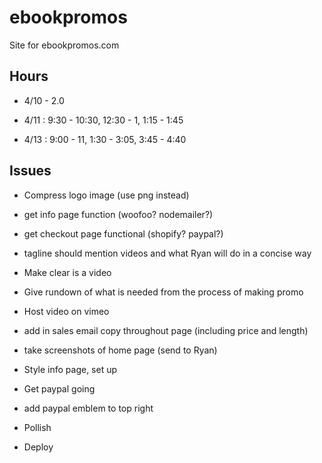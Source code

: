 # ebookpromos

Site for ebookpromos.com

## Hours

- 4/10 - 2.0

- 4/11 : 9:30 - 10:30, 12:30 - 1, 1:15 - 1:45
- 4/13 : 9:00 - 11, 1:30 - 3:05, 3:45 - 4:40

## Issues

- Compress logo image (use png instead)
- get info page function (woofoo? nodemailer?)
- get checkout page functional (shopify? paypal?)
- tagline should mention videos and what Ryan will do in a concise way
- Make clear is a video
- Give rundown of what is needed from the process of making promo
- Host video on vimeo

- add in sales email copy throughout page (including price and length)
- take screenshots of home page (send to Ryan)
- Style info page, set up
- Get paypal going
- add paypal emblem to top right
- Pollish
- Deploy
